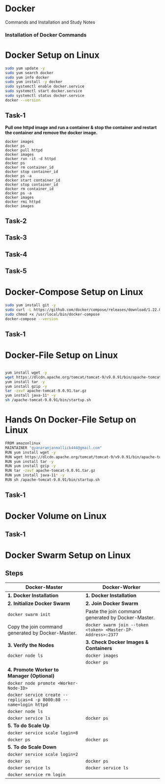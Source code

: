# Docker
Commands and Installation and Study Notes
### Installation of Docker Commands
# Docker Setup on Linux
  ```sh
  sudo yum update -y
  sudo yum search docker
  sudo yum info docker
  sudo yum install -y docker
  sudo systemctl enable docker.service
  sudo systemctl start docker.service
  sudo systemctl status docker.service
  docker --version
  ```
  ## Task-1
  **Pull one httpd image and run a container & stop the container and restart the container and remove the docker image.**
  ```
docker images
docker ps
docker pull httpd
docker images
docker run -it -d httpd
docker ps
docker rm container_id
docker stop container_id
docker ps -a
docker start container_id
docker stop container_id
docker rm container_id
docker ps -a
docker images
docker rmi httpd
docker images
```

  ## Task-2
  ## Task-3
  ## Task-4
  ## Task-5

# Docker-Compose Setup on Linux
  ```sh
  sudo yum install git -y
  sudo curl -L https://github.com/docker/compose/releases/download/1.22.0/docker-compose-$(uname -s)-$(uname -m) -o /usr/local/bin/docker-compose 
  sudo chmod +x /usr/local/bin/docker-compose
  docker-compose --version
  ```
  ## Task-1
  
# Docker-File Setup on Linux
  ```sh
 
  yum install wget -y
  wget https://dlcdn.apache.org/tomcat/tomcat-9/v9.0.91/bin/apache-tomcat-9.0.91.tar.gz
  yum install tar -y 
  yum install gzip -y
  tar -zxvf apache-tomcat-9.0.91.tar.gz
  yum install java-11* -y
  sh /apache-tomcat-9.0.91/bin/startup.sh
  ``` 
# Hands On Docker-File Setup on Linux
  ```sh
  FROM amazonlinux
  MAINTAINER "gyanaranjanmallick444@gmail.com"
  RUN yum install wget -y
  RUN wget https://dlcdn.apache.org/tomcat/tomcat-9/v9.0.91/bin/apache-tomcat-9.0.91.tar.gz
  RUN yum install tar -y 
  RUN yum install gzip -y
  RUN tar -zxvf apache-tomcat-9.0.91.tar.gz
  RUN yum install java-11* -y
  RUN sh /apache-tomcat-9.0.91/bin/startup.sh
  ```
  ## Task-1
  
# Docker Volume on Linux
  ## Task-1
  
# Docker Swarm Setup on Linux
  ## Steps

  | **Docker-Master**                    | **Docker-Worker**                        |
  |--------------------------------------|------------------------------------------|
  | **1. Docker Installation**           | **1. Docker Installation**               |
  | **2. Initialize Docker Swarm**       | **2. Join Docker Swarm**                 |
  | ```docker swarm init``` | Paste the join command generated by Docker-Master.|
  |  Copy the join command generated by Docker-Master. | ```docker swarm join --token <token> <Master-IP-Address>:2377``` |
  | **3. Verify the Nodes**              | **3. Check Docker Images & Containers**  |
  | ```docker node ls```            | ```docker images```                 |
  |                                      | ```docker ps```                     |
  | **4. Promote Worker to Manager (Optional)** |                                          |
  | ```docker node promote <Worker-Node-ID>``` |                              |
  | ```docker service create --replicas=4 -p 8000:80 --name=login httpd``` |                              |
  | ```docker node ls```            |                  |
  | ```docker service ls```            | ```docker ps```                 |
  | **5. To do Scale Up** |                                          |
  | ```docker service scale login=8``` |                              |
  | ```docker ps```            | ```docker ps```                 |
  | **5. To do Scale Down** |                                          |
  | ```docker service scale login=2``` |                              |
  | ```docker ps```            | ```docker ps```                 |
  | ```docker service ls```            | ```docker service ls```                 |
  | ```docker service rm login``` |                              |
